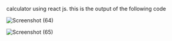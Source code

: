 calculator using react js.
this is the output of the following code

![Screenshot (64)](https://github.com/Bhushan-chanore/Calculator_react/assets/107235328/8583284a-b625-4336-80b2-7a3836366970)


![Screenshot (65)](https://github.com/Bhushan-chanore/Calculator_react/assets/107235328/1020ea58-9497-4825-b2c5-8f2a2c5a553d)

